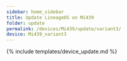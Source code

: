 ```yaml
---
sidebar: home_sidebar
title: Update LineageOS on Mi439
folder: update
permalink: /devices/Mi439/update/variant3/
device: Mi439_variant3
---
```

{% include templates/device_update.md %}

